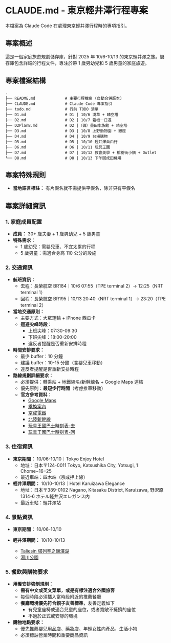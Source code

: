 # CLAUDE.md - 東京輕井澤行程專案

本檔案為 Claude Code 在處理東京輕井澤行程時的專項指引。

## 專案概述

這是一個家庭旅遊規劃儲存庫，針對 2025 年 10/6-10/13 的東京輕井澤之旅。儲存庫包含詳細的行程文件，專注於帶 1 歲男幼兒和 5 歲男童的家庭旅遊。

## 專案檔案結構

```text
.
├── README.md             # 主要行程檔案 (自動合併版本)
├── CLAUDE.md             # Claude Code 專案指引
├── todo.md               # 行前 TODO 清單
├── D1.md                 # D1 | 10/6 淺草 + 晴空塔
├── D2.md                 # D2 | 10/7 箱根一日遊
├── D2PlanB.md            # D2 |（備）墨田水族館 + 晴空塔
├── D3.md                 # D3 | 10/8 上野動物園 + 銀座
├── D4.md                 # D4 | 10/9 台場購物
├── D5.md                 # D5 | 10/10 輕井澤自由行
├── D6.md                 # D6 | 10/11 玩具王國
├── D7.md                 # D7 | 10/12 教會美學 + 榆樹街小鎮 + Outlet
└── D8.md                 # D8 | 10/13 下午回成田機場
```

## 專案特殊規則

- **當地語言標註：** 有片假名就不需提供平假名，除非只有平假名

## 專案詳細資訊

### 1. **家庭成員配置**

- **成員：** 30+ 歲夫妻 + 1 歲男幼兒 + 5 歲男童
- **特殊需求：**
  - 1 歲幼兒：需嬰兒車、不宜太累的行程
  - 5 歲男童：需適合身高 110 公分的設施

### 2. **交通資訊**

- **航班資訊：**
  - 去程：長榮航空 BR184｜10/6 07:55（TPE terminal 2）→ 12:25（NRT terminal 1）
  - 回程：長榮航空 BR195｜10/13 20:40（NRT terminal 1）→ 23:20（TPE terminal 2）
- **當地交通原則：**
  - 主要方式：大眾運輸 + iPhone 西瓜卡
  - **迴避尖峰時段：**
    - 上班尖峰：07:30-09:30
    - 下班尖峰：18:00-20:00
    - 違反者提醒是否重新安排時程
- **時間安排要求：**
  - 最少 buffer：10 分鐘
  - 建議 buffer：10-15 分鐘（含嬰兒車移動）
  - 違反者提醒是否重新安排時程
- **路線規劃詳細要求：**
  - 必須提供：轉乘站 + 地鐵線名/新幹線名 + Google Maps 連結
  - 優先原則：**最短步行時間**（考慮推車移動）
  - **官方參考資料：**
    - [Google Maps](https://maps.google.com)
    - [乘換案內](https://world.jorudan.co.jp/mln/zh-tw/)
    - [京成電鐵](https://www.keisei.co.jp/keisei/tetudou/skyliner/tc/traffic/skyliner.php)
    - [北陸新幹線](https://www.westjr.co.jp/global/tc/train/shinkansen/hokuriku-shinkansen/index.html)
    - [玩具王國巴士時刻表-去](https://www.seibubus.co.jp/docs/rosen/karuizawa/eki.pdf)
    - [玩具王國巴士時刻表-回](https://www.seibubus.co.jp/docs/rosen/karuizawa/onsen.pdf)

### 3. **住宿資訊**

- **東京期間：** 10/06-10/10｜Tokyo Enjoy Hotel
  - 地址：日本〒124-0011 Tokyo, Katsushika City, Yotsugi, 1 Chome−16−25
  - 最近車站：四木站（京成押上線）
- **輕井澤期間：** 10/10-10/13｜Hotel Karuizawa Elegance
  - 地址：日本〒389-0102 Nagano, Kitasaku District, Karuizawa, 野沢原1314-6 ホテル軽井沢エレガンス内
  - 最近車站：輕井澤站

### 4. **景點資訊**

- **東京期間：** 10/06-10/10

- **輕井澤期間：** 10/10-10/13
  - [Taliesin 塔列辛之鹽澤湖](https://choyce.tw/taliesin/)
  - [湯川公園](https://campaigns.ohpama.com/wwpkg/summertour/travel-detail.php?id=15)

### 5. **餐飲與購物要求**

- **用餐安排強制規則：**
  - **需有中文或英文菜單，或是有標注適合外國旅客**
  - 每個時段必須插入當時段附近的推薦餐廳
  - **餐廳環境優先符合親子友善標準**，友善定義如下
    - 有兒童座椅或適合兒童的座位，或者寬敞不擁擠的座位
    - 不過於正式或安靜的環境
- **購物地點要求：**
  - 優先推薦嬰兒用品店、藥妝店、年輕女性向產品、生活小物
  - 必須標註營業時間和重要商品資訊
